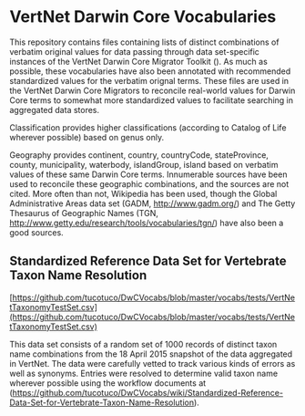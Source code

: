 VertNet Darwin Core Vocabularies
=========

This repository contains files containing lists of distinct combinations of verbatim original values for data passing through data set-specific instances of the VertNet Darwin Core Migrator Toolkit (). As much as possible, these vocabularies have also been annotated with recommended standardized values for the verbatim orignal terms. These files are used in the VertNet Darwin Core Migrators to reconcile real-world values for Darwin Core terms to somewhat more standardized values to facilitate searching in aggregated data stores.

Classification provides higher classifications (according to Catalog of Life wherever possible) based on genus only.

Geography provides continent, country, countryCode, stateProvince, county, municipality, waterbody, islandGroup, island based on verbatim values of these same Darwin Core terms. Innumerable sources have been used to reconcile these geographic combinations, and the sources are not cited. More often than not, Wikipedia has been used, though the Global Administrative Areas data set (GADM, http://www.gadm.org/) and The Getty Thesaurus of Geographic Names (TGN, http://www.getty.edu/research/tools/vocabularies/tgn/) have also been a good sources.

## Standardized Reference Data Set for Vertebrate Taxon Name Resolution

[https://github.com/tucotuco/DwCVocabs/blob/master/vocabs/tests/VertNetTaxonomyTestSet.csv](https://github.com/tucotuco/DwCVocabs/blob/master/vocabs/tests/VertNetTaxonomyTestSet.csv)

This data set consists of a random set of 1000 records of distinct taxon name combinations from the 18 April 2015 snapshot of the data aggregated in VertNet. The data were carefully vetted to track various kinds of errors as well as synonyms. Entries were resolved to determine valid taxon name wherever possible using the workflow documents at (https://github.com/tucotuco/DwCVocabs/wiki/Standardized-Reference-Data-Set-for-Vertebrate-Taxon-Name-Resolution).
